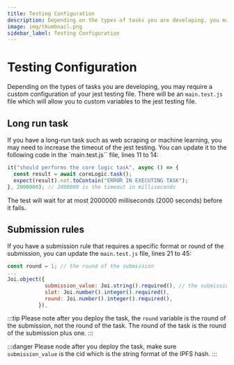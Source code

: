 ```yaml
---
title: Testing Configuration
description: Depending on the types of tasks you are developing, you may require custom configuration of your jest testing file.
image: img/thumbnail.png
sidebar_label: Testing Configuration
---
```


# Testing Configuration

Depending on the types of tasks you are developing, you may require a custom configuration of your jest testing file. There will be an `main.test.js` file which will allow you to custom variables to the jest testing file.

## Long run task

If you have a long-run task such as web scraping or machine learning, you may need to increase the timeout of the jest testing. You can update it to the following code in the `main.test.js`` file, lines 11 to 14:

```javascript
it("should performs the core logic task", async () => {
  const result = await coreLogic.task();
  expect(result).not.toContain("ERROR IN EXECUTING TASK");
}, 2000000); // 2000000 is the timeout in milliseconds
```

The test will wait for at most 2000000 milliseconds (2000 seconds) before it fails.

## Submission rules

If you have a submission rule that requires a specific format or round of the submission, you can update the `main.test.js` file, lines 21 to 45:

```javascript
const round = 1; // the round of the submission
...
Joi.object({
            submission_value: Joi.string().required(), // the submission value format rules
            slot: Joi.number().integer().required(),
            round: Joi.number().integer().required(),
          }),
```

:::tip
Please note after you deploy the task, the `round` variable is the round of the submission, not the round of the task. The round of the task is the round of the submission plus one.
:::

:::danger
Please node after you deploy the task, make sure `submission_value` is the cid which is the string format of the IPFS hash.
:::